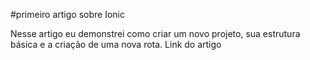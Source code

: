 #primeiro artigo sobre Ionic

Nesse artigo eu demonstrei como criar um novo projeto, sua estrutura básica e a criação de uma nova rota. 
Link do artigo

